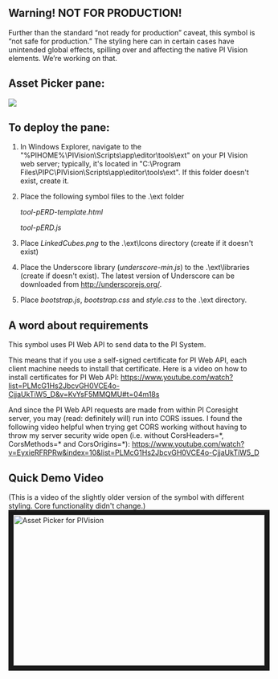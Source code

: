 ## Warning! NOT FOR PRODUCTION!
Further than the standard “not ready for production” caveat, this symbol is “not safe for production.” The styling here can in certain cases have unintended global effects, spilling over and affecting the native PI Vision elements. We’re working on that. 

## Asset Picker pane: 

<img src="https://github.com/osipmartin/PI-Coresight-Custom-Symbols/blob/master/Community%20Samples/CoolTeam/Example.png" />

## To deploy the pane: 

1. In Windows Explorer, navigate to the "%PIHOME%\PIVision\Scripts\app\editor\tools\ext" on your PI Vision web server; typically, it's located in "C:\Program Files\PIPC\PIVision\Scripts\app\editor\tools\ext".
If this folder doesn't exist, create it.

2. Place the following symbol files to the .\ext folder

	*tool-pERD-template.html*
	
	*tool-pERD.js*

3. Place *LinkedCubes.png* to the .\ext\Icons directory (create if it doesn't exist)
4. Place the Underscore library (*underscore-min.js*) to the .\ext\libraries (create if doesn't exist). The latest version of Underscore can be downloaded from http://underscorejs.org/.
5. Place *bootstrap.js*, *bootstrap.css* and *style.css* to the .\ext directory.

## A word about requirements

This symbol uses PI Web API to send data to the PI System.

This means that if you use a self-signed certificate for PI Web API, each client machine needs to install that certificate. 
Here is a video on how to install certificates for PI Web API: https://www.youtube.com/watch?list=PLMcG1Hs2JbcvGH0VCE4o-CjjaUkTiW5_D&v=KvYsF5MMQMU#t=04m18s

And since the PI Web API requests are made from within PI Coresight server, you may (read: definitely will) run into CORS issues.
I found the following video helpful when trying get CORS working without having to throw my server security wide open
 (i.e. without CorsHeaders=\*, CorsMethods=\* and CorsOrigins=*): https://www.youtube.com/watch?v=EyxieRFRPRw&index=10&list=PLMcG1Hs2JbcvGH0VCE4o-CjjaUkTiW5_D

## Quick Demo Video

(This is a video of the slightly older version of the symbol with different styling. Core functionality didn't change.) 
<a href="https://youtu.be/3cOMefteQlE" target="_blank"><img src="http://img.youtube.com/vi/3cOMefteQlE/0.jpg" 
alt="Asset Picker for PIVision" width="500" height="300" border="10" /></a>
